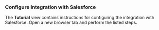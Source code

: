 ### Configure integration with Salesforce

The **Tutorial** view contains instructions for configuring the integration with Salesforce. Open a new browser tab and perform the listed steps.
